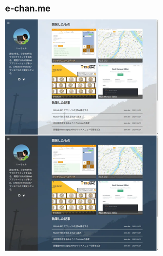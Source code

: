 # e-chan.me

![Screenshot](/docs/screenshot_light.webp#gh-light-mode-only)![Screenshot](/docs/screenshot_dark.webp#gh-dark-mode-only)
